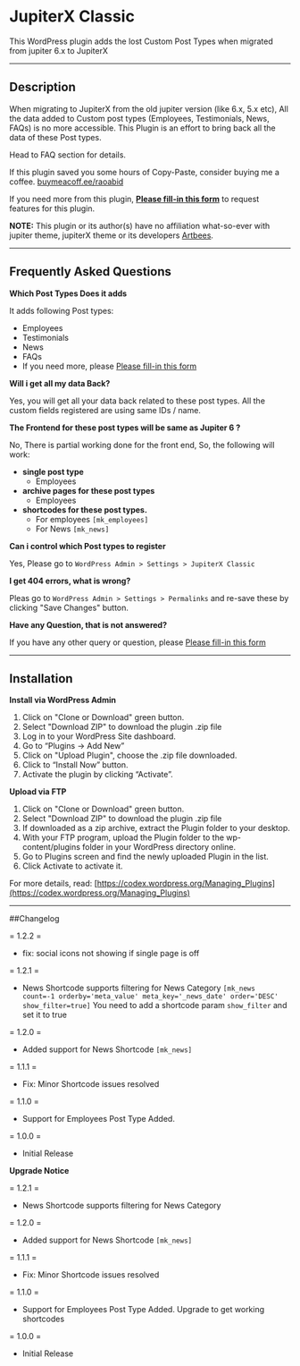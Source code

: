 # JupiterX Classic

This WordPress plugin adds the lost Custom Post Types when migrated from jupiter 6.x to JupiterX

---

## Description

When migrating to JupiterX from the old jupiter version (like 6.x, 5.x etc), All the data added to Custom post types (Employees, Testimonials, News, FAQs) is no more accessible.  This Plugin is an effort to bring back all the data of these Post types.

Head to FAQ section for details. 

If this plugin saved you some hours of Copy-Paste, consider buying me a coffee. [buymeacoff.ee/raoabid](https://buymeacoff.ee/raoabid)

If you need more from this plugin, 
**[Please fill-in this form](https://docs.google.com/forms/d/e/1FAIpQLSdRb5-hNLWRHHgJLba_wwpkaw2PYUBiALxBVwu_stajUuR44Q/viewform)** to request features for this plugin.

**NOTE:** This plugin or its author(s) have no affiliation what-so-ever with jupiter theme, jupiterX theme or its developers [Artbees](http://artbees.net).

---
## Frequently Asked Questions

**Which Post Types Does it adds**

It adds following Post types:

* Employees
* Testimonials
* News
* FAQs
* If you need more, please [Please fill-in this form](https://docs.google.com/forms/d/e/1FAIpQLSdRb5-hNLWRHHgJLba_wwpkaw2PYUBiALxBVwu_stajUuR44Q/viewform)

**Will i get all my data Back?**

Yes, you will get all your data back related to these post types. All the custom fields registered are using same IDs / name.

**The Frontend for these post types will be same as Jupiter 6 ?**

No, There is partial working done for the front end, So, the following will work:

* **single post type**
    * Employees
* **archive pages for these post types**
    * Employees
* **shortcodes for these post types.**
    * For employees `[mk_employees]`
    * For News `[mk_news]`

**Can i control which Post types to register**

Yes, Please go to `WordPress Admin > Settings > JupiterX Classic` 

**I get 404 errors, what is wrong?**

Pleas go to `WordPress Admin > Settings > Permalinks` and re-save these by clicking "Save Changes" button.

**Have any Question, that is not answered?**

If you have any other query or question, please [Please fill-in this form](https://docs.google.com/forms/d/e/1FAIpQLSdRb5-hNLWRHHgJLba_wwpkaw2PYUBiALxBVwu_stajUuR44Q/viewform)


---
## Installation

**Install via WordPress Admin**
1. Click on "Clone or Download" green button.
1. Select "Download ZIP" to download the plugin .zip file
1. Log in to your WordPress Site dashboard.
1. Go to “Plugins -> Add New”
1. Click on "Upload Plugin", choose the .zip file downloaded.
1. Click to “Install Now” button.
1. Activate the plugin by clicking “Activate”.


**Upload via FTP**
1. Click on "Clone or Download" green button.
1. Select "Download ZIP" to download the plugin .zip file
1. If downloaded as a zip archive, extract the Plugin folder to your desktop.
1. With your FTP program, upload the Plugin folder to the wp-content/plugins folder in your WordPress directory online.
1. Go to Plugins screen and find the newly uploaded Plugin in the list.
1. Click Activate to activate it.

For more details, read: [https://codex.wordpress.org/Managing_Plugins](https://codex.wordpress.org/Managing_Plugins)

---
##Changelog

= 1.2.2 =
* fix: social icons not showing if single page is off


= 1.2.1 =
* News Shortcode supports filtering for News Category `[mk_news count=-1 orderby='meta_value' meta_key='_news_date' order='DESC' show_filter=true]`
You need to add a shortcode param `show_filter` and set it to true

= 1.2.0 =
* Added support for News Shortcode `[mk_news]`

= 1.1.1 =
* Fix: Minor Shortcode issues resolved

= 1.1.0 =
* Support for Employees Post Type Added. 

= 1.0.0 =
* Initial Release


**Upgrade Notice**

= 1.2.1 =
* News Shortcode supports filtering for News Category

= 1.2.0 =
* Added support for News Shortcode `[mk_news]`

= 1.1.1 =
* Fix: Minor Shortcode issues resolved

= 1.1.0 =
* Support for Employees Post Type Added. Upgrade to get working shortcodes

= 1.0.0 =
* Initial Release
